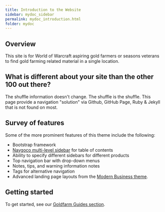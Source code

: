 ```yaml
---
title: Introduction to the Website
sidebar: mydoc_sidebar
permalink: mydoc_introduction.html
folder: mydoc
---
```


## Overview

This site is for World of Warcraft aspiring gold farmers or seasons veterans to find gold farming related material in a single location.

## What is different about your site than the other 100 out there?
The shuffle information doesn't change. The shuffle is the shuffle. This page provide a navigation "solution" via Github, GitHub Page, Ruby & Jekyll that is not found on most.


## Survey of features

Some of the more prominent features of this theme include the following:

* Bootstrap framework
* [Navgoco multi-level sidebar](http://www.komposta.net/article/navgoco) for table of contents
* Ability to specify different sidebars for different products
* Top navigation bar with drop-down menus
* Notes, tips, and warning information notes
* Tags for alternative navigation
* Advanced landing page layouts from the [Modern Business theme](http://startbootstrap.com/template-overviews/modern-business/).

## Getting started


To get started, see our [Goldfarm Guides section](https://gunnydelight.github.io/mozzletoff-wow-goldfarm-site/index.html).
